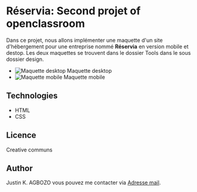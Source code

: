# Réservia: Second projet of openclassroom

Dans ce projet, nous allons implémenter une maquette d'un site d'hébergement pour une entreprise
nommé **Réservia** en version mobile et destop. Les deux maquettes se trouvent dans le dossier 
Tools dans le sous dossier design.
- ![Maquette desktop](https://armellelelarge.com/images/projects/2021-08-17-reservia-project/desktop.png)
Maquette desktop
- ![Maquette mobile](https://armellelelarge.com/images/projects/2021-08-17-reservia-project/mobile.png)
Maquette mobile

## Technologies
- HTML
- CSS

## Licence
Creative communs

## Author
Justin K. AGBOZO
vous pouvez me contacter via [Adresse mail](mailto:agbozojustin42@gmail.com).